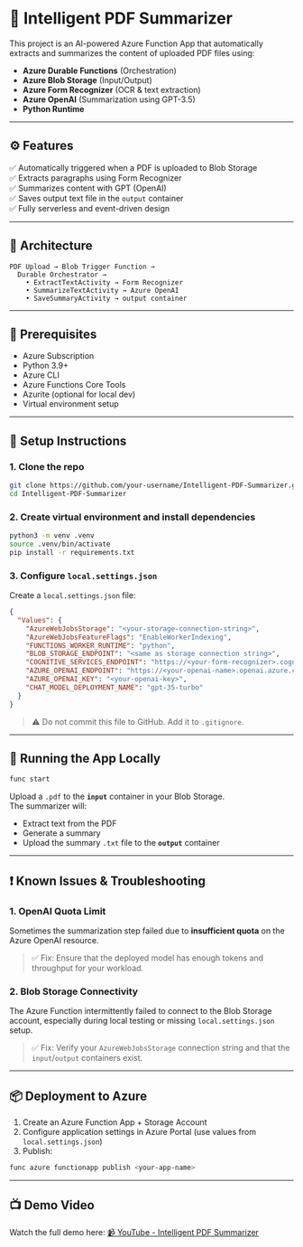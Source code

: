 # 🧠 Intelligent PDF Summarizer

This project is an AI-powered Azure Function App that automatically extracts and summarizes the content of uploaded PDF files using:

- **Azure Durable Functions** (Orchestration)
- **Azure Blob Storage** (Input/Output)
- **Azure Form Recognizer** (OCR & text extraction)
- **Azure OpenAI** (Summarization using GPT-3.5)
- **Python Runtime**

---

## ⚙️ Features

✅ Automatically triggered when a PDF is uploaded to Blob Storage  
✅ Extracts paragraphs using Form Recognizer  
✅ Summarizes content with GPT (OpenAI)  
✅ Saves output text file in the `output` container  
✅ Fully serverless and event-driven design

---

## 🚀 Architecture

```
PDF Upload → Blob Trigger Function →
  Durable Orchestrator →
    • ExtractTextActivity → Form Recognizer
    • SummarizeTextActivity → Azure OpenAI
    • SaveSummaryActivity → output container
```

---

## 🧪 Prerequisites

- Azure Subscription
- Python 3.9+
- Azure CLI
- Azure Functions Core Tools
- Azurite (optional for local dev)
- Virtual environment setup

---

## 🧰 Setup Instructions

### 1. Clone the repo

```bash
git clone https://github.com/your-username/Intelligent-PDF-Summarizer.git
cd Intelligent-PDF-Summarizer
```

### 2. Create virtual environment and install dependencies

```bash
python3 -m venv .venv
source .venv/bin/activate
pip install -r requirements.txt
```

### 3. Configure `local.settings.json`

Create a `local.settings.json` file:

```json
{
  "Values": {
    "AzureWebJobsStorage": "<your-storage-connection-string>",
    "AzureWebJobsFeatureFlags": "EnableWorkerIndexing",
    "FUNCTIONS_WORKER_RUNTIME": "python",
    "BLOB_STORAGE_ENDPOINT": "<same as storage connection string>",
    "COGNITIVE_SERVICES_ENDPOINT": "https://<your-form-recognizer>.cognitiveservices.azure.com/",
    "AZURE_OPENAI_ENDPOINT": "https://<your-openai-name>.openai.azure.com/",
    "AZURE_OPENAI_KEY": "<your-openai-key>",
    "CHAT_MODEL_DEPLOYMENT_NAME": "gpt-35-turbo"
  }
}
```

> ⚠️ Do not commit this file to GitHub. Add it to `.gitignore`.

---

## 🧪 Running the App Locally

```bash
func start
```

Upload a `.pdf` to the **`input`** container in your Blob Storage.  
The summarizer will:
- Extract text from the PDF
- Generate a summary
- Upload the summary `.txt` file to the **`output`** container

---

## ❗ Known Issues & Troubleshooting

### 1. **OpenAI Quota Limit**
Sometimes the summarization step failed due to **insufficient quota** on the Azure OpenAI resource.  
> ✅ Fix: Ensure that the deployed model has enough tokens and throughput for your workload.

### 2. **Blob Storage Connectivity**
The Azure Function intermittently failed to connect to the Blob Storage account, especially during local testing or missing `local.settings.json` setup.  
> ✅ Fix: Verify your `AzureWebJobsStorage` connection string and that the `input`/`output` containers exist.

---

## 📦 Deployment to Azure

1. Create an Azure Function App + Storage Account
2. Configure application settings in Azure Portal (use values from `local.settings.json`)
3. Publish:

```bash
func azure functionapp publish <your-app-name>
```

---

## 📺 Demo Video

Watch the full demo here: [📹 YouTube - Intelligent PDF Summarizer](https://youtu.be/us68soZ-beU)
